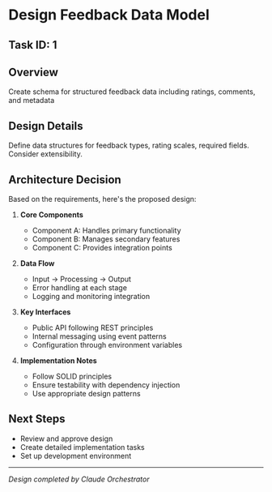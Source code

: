 # Design Feedback Data Model

## Task ID: 1

## Overview
Create schema for structured feedback data including ratings, comments, and metadata

## Design Details
Define data structures for feedback types, rating scales, required fields. Consider extensibility.

## Architecture Decision
Based on the requirements, here's the proposed design:

1. **Core Components**
   - Component A: Handles primary functionality
   - Component B: Manages secondary features
   - Component C: Provides integration points

2. **Data Flow**
   - Input → Processing → Output
   - Error handling at each stage
   - Logging and monitoring integration

3. **Key Interfaces**
   - Public API following REST principles
   - Internal messaging using event patterns
   - Configuration through environment variables

4. **Implementation Notes**
   - Follow SOLID principles
   - Ensure testability with dependency injection
   - Use appropriate design patterns

## Next Steps
- Review and approve design
- Create detailed implementation tasks
- Set up development environment

---
*Design completed by Claude Orchestrator*
